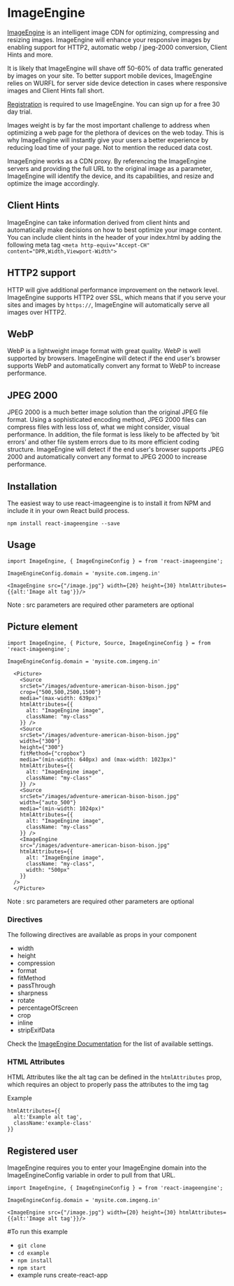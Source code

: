 # ImageEngine

[ImageEngine](https://imageengine.io) is an intelligent image CDN for optimizing, compressing and resizing images. ImageEngine will enhance your responsive images by enabling support for HTTP2, automatic webp / jpeg-2000 conversion, Client Hints and more.

It is likely that ImageEngine will shave off 50-60% of data traffic generated by images on your site. To better support mobile devices, ImageEngine relies on WURFL for server side device detection in cases where responsive images and Client Hints fall short.

[Registration](https://my.scientiamobile.com/register) is required to use ImageEngine. You can sign up for a free 30 day trial.

Images weight is by far the most important challenge to address when optimizing a web page for the plethora of devices on the web today. This is why ImageEngine will instantly give your users a better experience by reducing load time of your page. Not to mention the reduced data cost.

ImageEngine works as a CDN proxy. By referencing the ImageEngine servers and providing the full URL to the original image as a parameter, ImageEngine will identify the device, and its capabilities, and resize and optimize the image accordingly.

## Client Hints

ImageEngine can take information derived from client hints and automatically make decisions on how to best optimize your image content. You can include client hints in the header of your index.html by adding the following meta tag `<meta http-equiv="Accept-CH" content="DPR,Width,Viewport-Width"> `

## HTTP2 support

HTTP will give additional performance improvement on the network level. ImageEngine supports HTTP2 over SSL, which means that if you serve your sites and images by `https://`, ImageEngine will automatically serve all images over HTTP2.

## WebP

WebP is a lightweight image format with great quality. WebP is well supported by browsers. ImageEngine will detect if the end user's browser supports WebP and automatically convert any format to WebP to increase performance.

## JPEG 2000

JPEG 2000 is a much better image solution than the original JPEG file format. Using a sophisticated encoding method, JPEG 2000 files can compress files with less loss of, what we might consider, visual performance. In addition, the file format is less likely to be affected by ‘bit errors’ and other file system errors due to its more efficient coding structure. ImageEngine will detect if the end user's browser supports JPEG 2000 and automatically convert any format to JPEG 2000 to increase performance.

## Installation

The easiest way to use react-imageengine is to install it from NPM and include it in your own React build process.

```
npm install react-imageengine --save
```

## Usage

```
import ImageEngine, { ImageEngineConfig } = from 'react-imageengine';

ImageEngineConfig.domain = 'mysite.com.imgeng.in'

<ImageEngine src={"/image.jpg"} width={20} height={30} htmlAttributes={{alt:'Image alt tag'}}/>
```

Note : src parameters are required other parameters are optional

## Picture element

```
import ImageEngine, { Picture, Source, ImageEngineConfig } = from 'react-imageengine';

ImageEngineConfig.domain = 'mysite.com.imgeng.in'

  <Picture>
    <Source 
    srcSet="/images/adventure-american-bison-bison.jpg" 
    crop={"500,500,2500,1500"}
    media="(max-width: 639px)"  
    htmlAttributes={{
      alt: "ImageEngine image",
      className: "my-class"
    }} />
    <Source 
    srcSet="/images/adventure-american-bison-bison.jpg" 
    width={"300"}
    height={"300"}
    fitMethod={"cropbox"}
    media="(min-width: 640px) and (max-width: 1023px)"  
    htmlAttributes={{
      alt: "ImageEngine image",
      className: "my-class"
    }} />
    <Source 
    srcSet="/images/adventure-american-bison-bison.jpg" 
    width={"auto_500"}
    media="(min-width: 1024px)" 
    htmlAttributes={{
      alt: "ImageEngine image",
      className: "my-class"
    }} />
    <ImageEngine
    src="/images/adventure-american-bison-bison.jpg"
    htmlAttributes={{
      alt: "ImageEngine image",
      className: "my-class",
      width: "500px"
    }}
  />
  </Picture>
```

Note : src parameters are required other parameters are optional

### Directives

The following directives are available as props in your component

* width
* height
* compression
* format
* fitMethod
* passThrough
* sharpness
* rotate
* percentageOfScreen
* crop
* inline
* stripExifData

Check the [ImageEngine Documentation](https://docs.scientiamobile.com/documentation/ImageEngine/index#directives?utm_source=npmjs.com&utm_medium=page&utm_term=react-component&utm_campaign=react-component) for the list of available settings.

### HTML Attributes

HTML Attributes like the alt tag can be defined in the `htmlAttributes` prop, which requires an object to properly pass the attributes to the img tag

Example
```
htmlAttributes={{
  alt:'Example alt tag',
  className:'example-class'
}}
```

##  Registered user

ImageEngine requires you to enter your ImageEngine domain into the ImageEngineConfig variable in order to pull from that URL. 

```
import ImageEngine, { ImageEngineConfig } = from 'react-imageengine';

ImageEngineConfig.domain = 'mysite.com.imgeng.in'

<ImageEngine src={"/image.jpg"} width={20} height={30} htmlAttributes={{alt:'Image alt tag'}}/>
```

#To run this example

* `git clone`
* `cd example`
* `npm install`
* `npm start`
* example runs create-react-app
